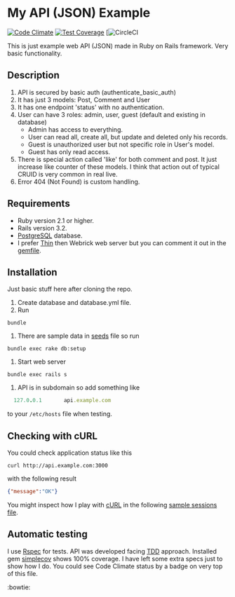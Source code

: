 # My API (JSON) Example
[![Code Climate](https://codeclimate.com/github/szymon33/api/badges/gpa.svg)](https://codeclimate.com/github/szymon33/api)
[![Test Coverage](https://codeclimate.com/github/szymon33/api/badges/coverage.svg)](https://codeclimate.com/github/szymon33/api/coverage)
[![CircleCI](https://circleci.com/gh/szymon33/api.svg?style=shield)

This is just example web API (JSON) made in Ruby on Rails framework. Very basic functionality.


## Description

1. API is secured by basic auth (authenticate_basic_auth)
1. It has just 3 models: Post, Comment and User
1. It has one endpoint 'status' with no authentication.
1. User can have 3 roles: admin, user, guest (default and existing in database)
   * Admin has access to everything.
   * User can read all, create all, but update and deleted only his records.
   * Guest is unauthorized user but not specific role in User's model.
   * Guest has only read access.
1. There is special action called 'like' for both comment and post. It just increase like counter of these models. I think that action out of typical CRUID is very common in real live.
1. Error 404 (Not Found) is custom handling.


## Requirements

* Ruby version 2.1 or higher.
* Rails version 3.2.
* [PostgreSQL](http://www.postgresql.org/) database.
* I prefer [Thin](https://github.com/macournoyer/thin/) then Webrick web server but you can comment it out in the [gemfile](Gemfile).


## Installation

Just basic stuff here after cloning the repo.

1. Create database and database.yml file.
1. Run
  ```
  bundle
  ```
1. There are sample data in [seeds](db/seeds.rb) file so run
  ```
  bundle exec rake db:setup
  ```
1. Start web server
  ```
  bundle exec rails s
  ```
1. API is in subdomain so add something like
```ruby
  127.0.0.1       api.example.com 
```

to your `/etc/hosts` file when testing.


## Checking with cURL

You could check application status like this
```console
curl http://api.example.com:3000
```

with the following result
```json
{"message":"OK"}
```

You might inspect how I play with [cURL](https://en.wikipedia.org/wiki/CURL) in the following [sample sessions file](CURL.md).


## Automatic testing

I use [Rspec](http://rspec.info/) for tests. API was developed facing [TDD](https://en.wikipedia.org/wiki/Test-driven_development) approach. Installed gem [simplecov](https://github.com/colszowka/simplecov) shows 100% coverage. I have left some extra specs just to show how I do. You could see Code Climate status by a badge on very top of this file.

:bowtie:
